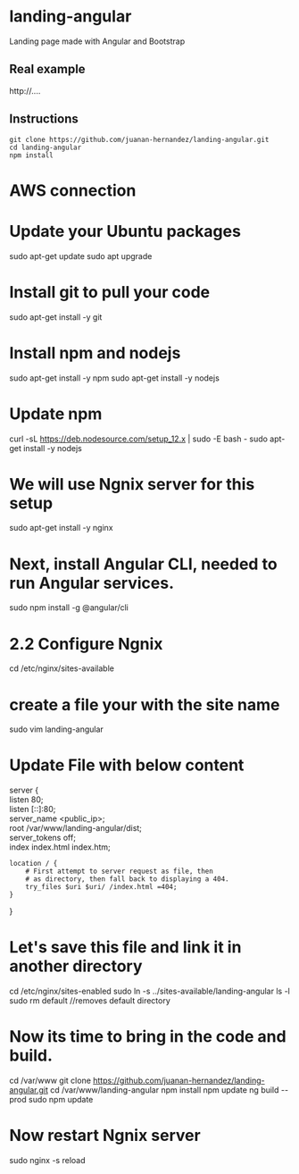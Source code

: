 # landing-angular
Landing page made with Angular and Bootstrap

## Real example
http://....

## Instructions
```
git clone https://github.com/juanan-hernandez/landing-angular.git
cd landing-angular
npm install 
```



# AWS connection

# Update your Ubuntu packages
sudo apt-get update
sudo apt upgrade

# Install git to pull your code
sudo apt-get install -y git

# Install npm and nodejs
sudo apt-get install -y npm
sudo apt-get install -y nodejs

# Update npm
curl -sL https://deb.nodesource.com/setup_12.x | sudo -E bash -
sudo apt-get install -y nodejs


# We will use Ngnix server for this setup
sudo apt-get install -y nginx

# Next, install Angular CLI, needed to run Angular services.
sudo npm install -g @angular/cli

# 2.2 Configure Ngnix
cd /etc/nginx/sites-available

# create a file your with the site name
sudo vim landing-angular

# Update File with below content
server {     
    listen 80;      
    listen [::]:80;      
    server_name <public_ip>;      
    root /var/www/landing-angular/dist;   
    server_tokens off;   
    index index.html index.htm;     
 
    location / {         
        # First attempt to server request as file, then         
        # as directory, then fall back to displaying a 404.          
        try_files $uri $uri/ /index.html =404;      
    }
}

# Let's save this file and link it in another directory
cd /etc/nginx/sites-enabled 
sudo ln -s ../sites-available/landing-angular
ls -l
sudo rm default //removes default directory

# Now its time to bring in the code and build.
cd /var/www
git clone https://github.com/juanan-hernandez/landing-angular.git
cd /var/www/landing-angular
npm install
npm update
ng build --prod
sudo npm update

# Now restart Ngnix server
sudo nginx -s reload
